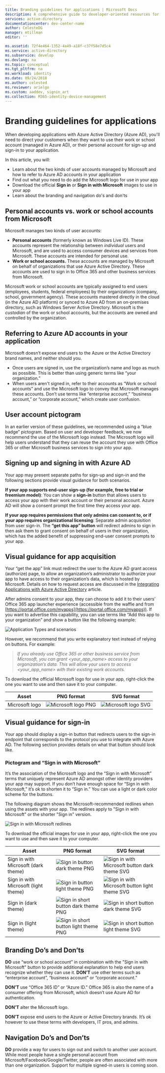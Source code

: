```yaml
---
title: Branding guidelines for applications | Microsoft Docs
description: A comprehensive guide to developer-oriented resources for Azure Active Directory
services: active-directory
documentationcenter: dev-center-name
author: CelesteDG
manager: mtillman
editor: ''

ms.assetid: 72f4e464-1352-4a49-a18f-c37f58e7d5c4
ms.service: active-directory
ms.subservice: develop
ms.devlang: na
ms.topic: conceptual
ms.tgt_pltfrm: na
ms.workload: identity
ms.date: 09/24/2018
ms.author: celested
ms.reviewer: arielgo
ms.custom: aaddev, signin_art
ms.collection: M365-identity-device-management
---
```


# Branding guidelines for applications

When developing applications with Azure Active Directory (Azure AD), you'll need to direct your customers when they want to use their work or school account (managed in Azure AD), or their personal account for sign-up and sign-in to your application.

In this article, you will:

- Learn about the two kinds of user accounts managed by Microsoft and how to refer to Azure AD accounts in your application
- Find out what you need to do add the Microsoft logo for use in your app
- Download the official **Sign in** or **Sign in with Microsoft** images to use in your app
- Learn about the branding and navigation do's and don'ts

## Personal accounts vs. work or school accounts from Microsoft

Microsoft manages two kinds of user accounts:

- **Personal accounts** (formerly known as Windows Live ID). These accounts represent the relationship between *individual* users and Microsoft, and are used to access consumer devices and services from Microsoft. These accounts are intended for personal use.
- **Work or school accounts.** These accounts are managed by Microsoft on behalf of organizations that use Azure Active Directory. These accounts are used to sign in to Office 365 and other business services from Microsoft.

Microsoft work or school accounts are typically assigned to end users (employees, students, federal employees) by their organizations (company, school, government agency). These accounts mastered directly in the cloud (in the Azure AD platform) or synced to Azure AD from an on-premises directory, such as Windows Server Active Directory. Microsoft is the *custodian* of the work or school accounts, but the accounts are owned and controlled by the organization.

## Referring to Azure AD accounts in your application

Microsoft doesn’t expose end users to the Azure or the Active Directory brand names, and neither should you.

- Once users are signed in, use the organization’s name and logo as much as possible. This is better than using generic terms like “your organization.”
- When users aren't signed in, refer to their accounts as “Work or school accounts” and use the Microsoft logo to convey that Microsoft manages these accounts. Don’t use terms like “enterprise account,” “business account,” or “corporate account,” which create user confusion.

## User account pictogram

In an earlier version of these guidelines, we recommended using a “blue badge” pictogram. Based on user and developer feedback, we now recommend the use of the Microsoft logo instead. The Microsoft logo will help users understand that they can reuse the account they use with Office 365 or other Microsoft business services to sign into your app.

## Signing up and signing in with Azure AD

Your app may present separate paths for sign-up and sign-in and the following sections provide visual guidance for both scenarios.

**If your app supports end-user sign-up (for example, free to trial or freemium model)**: You can show a **sign-in** button that allows users to access your app with their work account or their personal account. Azure AD will show a consent prompt the first time they access your app.

**If your app requires permissions that only admins can consent to, or if your app requires organizational licensing**: Separate admin acquisition from user sign-in. The **“get this app” button** will redirect admins to sign in then ask them to grant consent on behalf of users in their organization, which has the added benefit of suppressing end-user consent prompts to your app.

## Visual guidance for app acquisition

Your “get the app” link must redirect the user to the Azure AD grant access (authorize) page, to allow an organization’s administrator to authorize your app to have access to their organization’s data, which is hosted by Microsoft. Details on how to request access are discussed in the [Integrating Applications with Azure Active Directory](quickstart-v1-integrate-apps-with-azure-ad.md) article.

After admins consent to your app, they can choose to add it to their users’ Office 365 app launcher experience (accessible from the waffle and from [https://portal.office.com/myapps](https://portal.office.com/myapps)). If you want to advertise this capability, you can use terms like “Add this app to your organization” and show a button like the following example:

![Application Types and scenarios](./media/howto-add-branding-in-azure-ad-apps/add-to-my-org.png)

However, we recommend that you write explanatory text instead of relying on buttons. For example:

> *If you already use Office 365 or other business service from Microsoft, you can grant <your_app_name> access to your organization’s data. This will allow your users to access <your_app_name> with their existing work accounts.*

To download the official Microsoft logo for use in your app, right-click the one you want to use and then save it to your computer.

| Asset                                | PNG format | SVG format |
| ------------------------------------ | ---------- | ---------- |
| Microsoft logo  | ![Microsoft logo PNG](./media/howto-add-branding-in-azure-ad-apps/ms-symbollockup_mssymbol_19.png) | ![Microsoft logo SVG](./media/howto-add-branding-in-azure-ad-apps/ms-symbollockup_mssymbol_19.svg) |

## Visual guidance for sign-in

Your app should display a sign-in button that redirects users to the sign-in endpoint that corresponds to the protocol you use to integrate with Azure AD. The following section provides details on what that button should look like.

### Pictogram and “Sign in with Microsoft”

It’s the association of the Microsoft logo and the “Sign in with Microsoft” terms that uniquely represent Azure AD amongst other identity providers your app may support. If you don’t have enough space for “Sign in with Microsoft,” it’s ok to shorten it to “Sign in.” You can use a light or dark color scheme for the buttons.

The following diagram shows the Microsoft-recommended redlines when using the assets with your app. The redlines apply to "Sign in with Microsoft" or the shorter "Sign in" version.

![Sign in with Microsoft redlines](./media/howto-add-branding-in-azure-ad-apps/sign-in-with-microsoft-redlines.png)

To download the official images for use in your app, right-click the one you want to use and then save it to your computer.

| Asset                                | PNG format | SVG format |
| ------------------------------------ | ---------- | ---------- |
| Sign in with Microsoft (dark theme)  | ![Sign in button dark theme PNG](./media/howto-add-branding-in-azure-ad-apps/ms-symbollockup_signin_dark.png) | ![Sign in with Microsoft button dark theme SVG](./media/howto-add-branding-in-azure-ad-apps/ms-symbollockup_signin_dark.svg) |
| Sign in with Microsoft (light theme) | ![Sign in button light theme PNG](./media/howto-add-branding-in-azure-ad-apps/ms-symbollockup_signin_light.png) | ![Sign in with Microsoft button light theme SVG](./media/howto-add-branding-in-azure-ad-apps/ms-symbollockup_signin_light.svg) |
| Sign in (dark theme)                 | ![Sign in short button dark theme PNG](./media/howto-add-branding-in-azure-ad-apps/ms-symbollockup_signin_dark_short.png) | ![Sign in short button dark theme SVG](./media/howto-add-branding-in-azure-ad-apps/ms-symbollockup_signin_dark_short.svg) |
| Sign in (light theme)                | ![Sign in short button light theme PNG](./media/howto-add-branding-in-azure-ad-apps/ms-symbollockup_signin_light_short.png) | ![Sign in short button light theme SVG](./media/howto-add-branding-in-azure-ad-apps/ms-symbollockup_signin_light_short.svg) |

## Branding Do’s and Don’ts

**DO** use “work or school account” in combination with the "Sign in with Microsoft" button to provide additional explanation to help end users recognize whether they can use it. **DON’T** use other terms such as “enterprise account”, “business account” or “corporate account.”

**DON’T** use “Office 365 ID” or “Azure ID.” Office 365 is also the name of a consumer offering from Microsoft, which doesn’t use Azure AD for authentication.

**DON’T** alter the Microsoft logo.

**DON’T** expose end users to the Azure or Active Directory brands. It’s ok however to use these terms with developers, IT pros, and admins.

## Navigation Do’s and Don’ts

**DO** provide a way for users to sign out and switch to another user account. While most people have a single personal account from Microsoft/Facebook/Google/Twitter, people are often associated with more than one organization. Support for multiple signed-in users is coming soon.
